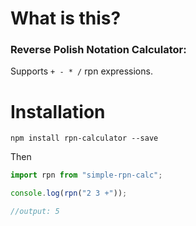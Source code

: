 # What is this?

### Reverse Polish Notation Calculator:

Supports `+ - * /` rpn expressions.

# Installation

`npm install rpn-calculator --save`

Then

```javascript
import rpn from "simple-rpn-calc";

console.log(rpn("2 3 +"));

//output: 5
```

